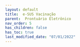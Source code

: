 ```yaml
---
layout: default
title:  e-SUS Vacinação
parent:  Prontuário Eletrônico
nav_order: 5
has_children: false
has_toc: true
last_modified_date: "07/01/2022"
---
```


